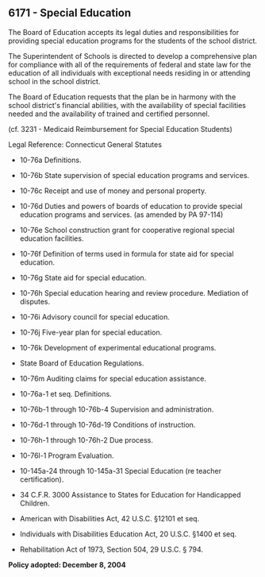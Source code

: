 ## 6171 - Special Education

The Board of Education accepts its legal duties and responsibilities for providing special education programs for the students of the school district.

The Superintendent of Schools is directed to develop a comprehensive plan for compliance with all of the requirements of federal and state law for the education of all individuals with exceptional needs residing in or attending school in the school district.

The Board of Education requests that the plan be in harmony with the school district's financial abilities, with the availability of special facilities needed and the availability of trained and certified personnel.

(cf. 3231 - Medicaid Reimbursement for Special Education Students)

Legal Reference:  Connecticut General Statutes

* 10-76a Definitions.

* 10-76b State supervision of special education programs and services.

* 10-76c Receipt and use of money and personal property.

* 10-76d Duties and powers of boards of education to provide special education programs and services. (as amended by PA 97-114)

* 10-76e School construction grant for cooperative regional special education facilities.

* 10-76f Definition of terms used in formula for state aid for special education.

* 10-76g State aid for special education.

* 10-76h Special education hearing and review procedure. Mediation of disputes.

* 10-76i Advisory council for special education.

* 10-76j Five-year plan for special education.

* 10-76k Development of experimental educational programs.

* State Board of Education Regulations.

* 10-76m Auditing claims for special education assistance.

* 10-76a-1 et seq. Definitions.

* 10-76b-1 through 10-76b-4 Supervision and administration.

* 10-76d-1 through 10-76d-19 Conditions of instruction.

* 10-76h-1 through 10-76h-2 Due process.

* 10-76l-1 Program Evaluation.

* 10-145a-24 through 10-145a-31 Special Education (re teacher certification).

* 34 C.F.R. 3000 Assistance to States for Education for Handicapped Children.

* American with Disabilities Act, 42 U.S.C. §12101 et seq.

* Individuals with Disabilities Education Act, 20 U.S.C. §1400 et seq.

* Rehabilitation Act of 1973, Section 504, 29 U.S.C. § 794.

**Policy adopted:  December 8, 2004**

